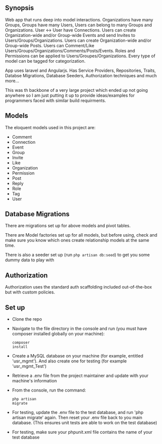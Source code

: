 ## Synopsis

Web app that runs deep into model interactions. Organizations have many Groups, Groups have many Users, Users can belong to many Groups and Organizations. User <-> User have Connections. 
Users can create Organization-wide and/or Group-wide Events and send Invites to Users/Groups/Organizations.
Users can create Organization-wide and/or Group-wide Posts.
Users can Comment/Like Users/Groups/Organizations/Comments/Posts/Events.
Roles and Permissions can be applied to Users/Groupes/Organizations.
Every type of model can be tagged for categorization.

App uses laravel and Angularjs. Has Service Providers, Repositories, Traits, Databse Migrations, Database Seeders, Authorization techniques and much more...

This was th backbone of a very large project which ended up not going anywhere so I am just putting it up to provide ideas/examples for programmers faced with similar build requirments.


## Models
The eloquent models used in this project are:

* Comment
* Connection
* Event
* Group
* Invite
* Like
* Organization
* Permission
* Post
* Reply
* Role
* Tag
* User

## Database Migrations
There are migrations set up for above models and pivot tables.

There are Model factories set up for all models, but before using, check and make sure you know which ones create relationship models at the same time.

There is also a seeder set up (run ```php artisan db:seed```) to get you some dummy data to play with

## Authorization
Authorization uses the standard auth scaffolding included out-of-the-box but with custom policies.

## Set up

* Clone the repo
* Navigate to the file directory in the console and run (you must have composer installed globally on your machine): 
<code><pre>composer install</pre></code>

* Create a MySQL database on your machine (for example, entitled 'usr_mgmt'). And also create one for testing (for example 'usr_mgmt_Test')
* Retrieve a .env file from the project maintainer and update with your machine's information
* From the console, run the command:
<code><pre>php artisan migrate</pre></code>

* For testing, update the .env file to the test database, and run 'php artisan migrate' again. Then reset your .env file back to you main database. (This ensures unit tests are able to work on the test database)
* For testing, make sure your phpunit.xml file contains the name of your test database
